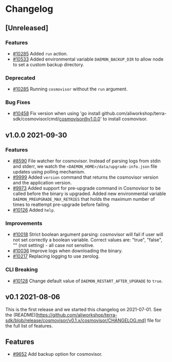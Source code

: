 <!--
Guiding Principles:

Changelogs are for humans, not machines.
There should be an entry for every single version.
The same types of changes should be grouped.
Versions and sections should be linkable.
The latest version comes first.
The release date of each version is displayed.
Mention whether you follow Semantic Versioning.

Usage:

Change log entries are to be added to the Unreleased section under the
appropriate stanza (see below). Each entry should ideally include a tag and
the Github issue reference in the following format:

* (<tag>) \#<issue-number> message

The issue numbers will later be link-ified during the release process so you do
not have to worry about including a link manually, but you can if you wish.

Types of changes (Stanzas):

"Features" for new features.
"Improvements" for changes in existing functionality.
"Deprecated" for soon-to-be removed features.
"Bug Fixes" for any bug fixes.
"Client Breaking" for breaking Protobuf, gRPC and REST routes used by end-users.
"CLI Breaking" for breaking CLI commands.
"API Breaking" for breaking exported APIs used by developers building on SDK.
Ref: https://keepachangelog.com/en/1.0.0/
-->

# Changelog

## [Unreleased]

### Features

+ [\#10285](https://github.com/aliworkshop/terra-sdk/pull/10316) Added `run` action.
+ [\#10533](https://github.com/aliworkshop/terra-sdk/pull/10649) Added environmental variable `DAEMON_BACKUP_DIR` to allow node to set a custom backup directory.
### Deprecated

+ [\#10285](https://github.com/aliworkshop/terra-sdk/pull/10316) Running `cosmovisor` without the `run` argument.

### Bug Fixes

+ [\#10458](https://github.com/aliworkshop/terra-sdk/pull/10458) Fix version when using 'go install github.com/aliworkshop/terra-sdk/cosmovisor/cmd/cosmovisor@v1.0.0' to install cosmovisor.

## v1.0.0 2021-09-30

### Features

+ [\#8590](https://github.com/aliworkshop/terra-sdk/pull/8590) File watcher for cosmovisor. Instead of parsing logs from stdin and stderr, we watch the `<DAEMON_HOME>/data/upgrade-info.json` file updates using polling mechanism.
+ [\#9999](https://github.com/aliworkshop/terra-sdk/pull/10103) Added `version` command that returns the cosmovisor version and the application version.
+ [\#9973](https://github.com/aliworkshop/terra-sdk/pull/10056) Added support for pre-upgrade command in Cosmovisor to be called before the binary is upgraded. Added new environmental variable `DAEMON_PREUPGRADE_MAX_RETRIES` that holds the maximum number of times to reattempt pre-upgrade before failing.
+ [\#10126](https://github.com/aliworkshop/terra-sdk/pull/10229) Added `help`.

### Improvements

+ [\#10018](https://github.com/aliworkshop/terra-sdk/pull/10018) Strict boolean argument parsing: cosmovisor will fail if user will not set correctly a boolean variable. Correct values are: "true", "false", "" (not setting) - all case not sensitive.
+ [\#10036](https://github.com/aliworkshop/terra-sdk/pull/10036) Improve logs when downloading the binary.
+ [\#10217](https://github.com/aliworkshop/terra-sdk/pull/10217) Replacing logging to use zerolog.

### CLI Breaking
+ [\#10128](https://github.com/aliworkshop/terra-sdk/pull/10128) Change default value of `DAEMON_RESTART_AFTER_UPGRADE` to `true`.

## v0.1 2021-08-06

This is the first release and we started this changelog on 2021-07-01. See the (README)[https://github.com/aliworkshop/terra-sdk/blob/release/cosmovisor/v0.1.x/cosmovisor/CHANGELOG.md] file for the full list of features.

## Features

* [\#9652](https://github.com/aliworkshop/terra-sdk/pull/9652) Add backup option for cosmovisor.
